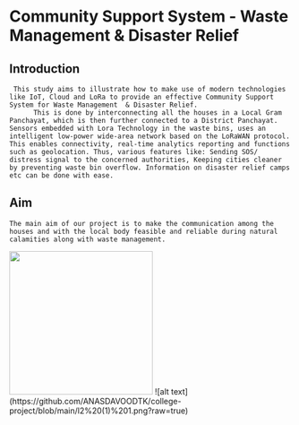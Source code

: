 # Community Support System - Waste Management & Disaster Relief

## Introduction
     This study aims to illustrate how to make use of modern technologies like IoT, Cloud and LoRa to provide an effective Community Support System for Waste Management  & Disaster Relief.
          This is done by interconnecting all the houses in a Local Gram Panchayat, which is then further connected to a District Panchayat. Sensors embedded with Lora Technology in the waste bins, uses an intelligent low-power wide-area network based on the LoRaWAN protocol. This enables connectivity, real-time analytics reporting and functions such as geolocation. Thus, various features like: Sending SOS/ distress signal to the concerned authorities, Keeping cities cleaner by preventing waste bin overflow. Information on disaster relief camps etc can be done with ease.

## Aim 
    The main aim of our project is to make the communication among the houses and with the local body feasible and reliable during natural calamities along with waste management.

<img src="https://github.com/ANASDAVOODTK/college-project/blob/main/Home.png?raw=true" width="256"/>
![alt text](https://github.com/ANASDAVOODTK/college-project/blob/main/l2%20(1)%201.png?raw=true) 

